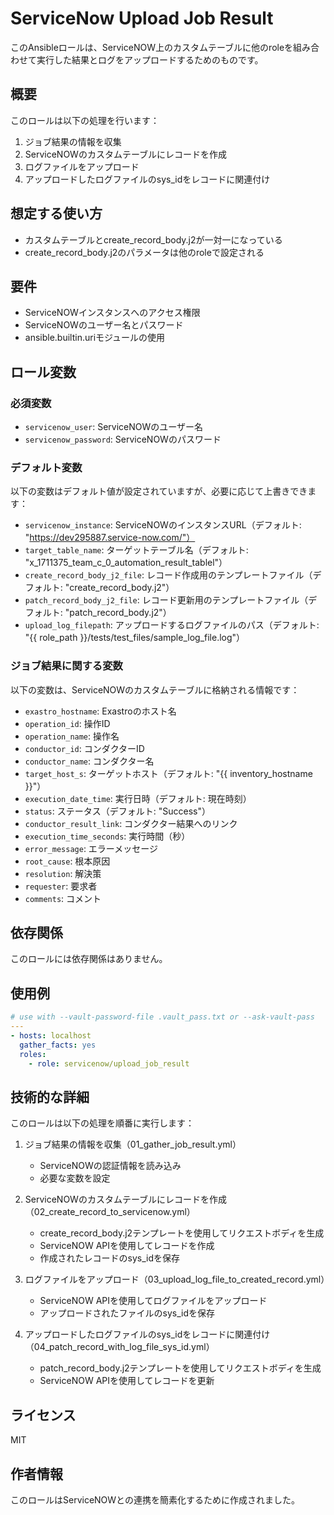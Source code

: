 # ServiceNow Upload Job Result

このAnsibleロールは、ServiceNOW上のカスタムテーブルに他のroleを組み合わせて実行した結果とログをアップロードするためのものです。

## 概要

このロールは以下の処理を行います：

1. ジョブ結果の情報を収集
2. ServiceNOWのカスタムテーブルにレコードを作成
3. ログファイルをアップロード
4. アップロードしたログファイルのsys_idをレコードに関連付け

## 想定する使い方

- カスタムテーブルとcreate_record_body.j2が一対一になっている
- create_record_body.j2のパラメータは他のroleで設定される

## 要件

- ServiceNOWインスタンスへのアクセス権限
- ServiceNOWのユーザー名とパスワード
- ansible.builtin.uriモジュールの使用

## ロール変数

### 必須変数

- `servicenow_user`: ServiceNOWのユーザー名
- `servicenow_password`: ServiceNOWのパスワード

### デフォルト変数

以下の変数はデフォルト値が設定されていますが、必要に応じて上書きできます：

- `servicenow_instance`: ServiceNOWのインスタンスURL（デフォルト: "https://dev295887.service-now.com/"）
- `target_table_name`: ターゲットテーブル名（デフォルト: "x_1711375_team_c_0_automation_result_tablel"）
- `create_record_body_j2_file`: レコード作成用のテンプレートファイル（デフォルト: "create_record_body.j2"）
- `patch_record_body_j2_file`: レコード更新用のテンプレートファイル（デフォルト: "patch_record_body.j2"）
- `upload_log_filepath`: アップロードするログファイルのパス（デフォルト: "{{ role_path }}/tests/test_files/sample_log_file.log"）

### ジョブ結果に関する変数

以下の変数は、ServiceNOWのカスタムテーブルに格納される情報です：

- `exastro_hostname`: Exastroのホスト名
- `operation_id`: 操作ID
- `operation_name`: 操作名
- `conductor_id`: コンダクターID
- `conductor_name`: コンダクター名
- `target_host_s`: ターゲットホスト（デフォルト: "{{ inventory_hostname }}"）
- `execution_date_time`: 実行日時（デフォルト: 現在時刻）
- `status`: ステータス（デフォルト: "Success"）
- `conductor_result_link`: コンダクター結果へのリンク
- `execution_time_seconds`: 実行時間（秒）
- `error_message`: エラーメッセージ
- `root_cause`: 根本原因
- `resolution`: 解決策
- `requester`: 要求者
- `comments`: コメント

## 依存関係

このロールには依存関係はありません。

## 使用例

```yaml
# use with --vault-password-file .vault_pass.txt or --ask-vault-pass
---
- hosts: localhost
  gather_facts: yes
  roles:
    - role: servicenow/upload_job_result
```

## 技術的な詳細

このロールは以下の処理を順番に実行します：

1. ジョブ結果の情報を収集（01_gather_job_result.yml）
   - ServiceNOWの認証情報を読み込み
   - 必要な変数を設定

2. ServiceNOWのカスタムテーブルにレコードを作成（02_create_record_to_servicenow.yml）
   - create_record_body.j2テンプレートを使用してリクエストボディを生成
   - ServiceNOW APIを使用してレコードを作成
   - 作成されたレコードのsys_idを保存

3. ログファイルをアップロード（03_upload_log_file_to_created_record.yml）
   - ServiceNOW APIを使用してログファイルをアップロード
   - アップロードされたファイルのsys_idを保存

4. アップロードしたログファイルのsys_idをレコードに関連付け（04_patch_record_with_log_file_sys_id.yml）
   - patch_record_body.j2テンプレートを使用してリクエストボディを生成
   - ServiceNOW APIを使用してレコードを更新

## ライセンス

MIT

## 作者情報

このロールはServiceNOWとの連携を簡素化するために作成されました。
